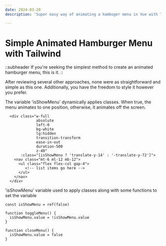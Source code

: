 ```yaml
---
date: 2024-03-20
description: 'Super easy way of animating a hambuger menu in Vue with Tailwind CSS'

---
```


# Simple Animated Hamburger Menu with Tailwind

::subheader
If you're seeking the simplest method to create an animated hamburger menu, this is it. 
::

After reviewing several other approaches, none were as straightforward and simple as this one. Additionally, you have the freedom to style it however you prefer.


The variable 'isShowMenu' dynamically applies classes. When true, the menu animates to one position, otherwise, it animates off the screen.

```
  <div class="w-full 
              absolute 
              left-0 
              bg-white 
              lg:hidden 
              transition-transform 
              ease-in-out 
              duration-500 
              z-40"
       :class="[isShowMenu ? 'translate-y-14' : '-translate-y-72']">
    <nav class="mt-6 ml-12 mb-12">
      <ul class="flex flex-col gap-4">
         <!-- list items go here -->
      </ul>
    </nav>
  </div>
```

'isShowMenu' variable used to apply classes along with some functions to set the variable
```vue
const isShowMenu = ref(false)

function toggleMenu() {
  isShowMenu.value = !isShowMenu.value
}

function closeMenu() {
  isShowMenu.value = false
}
```

